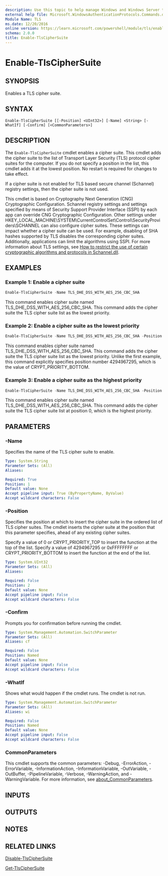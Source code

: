 ```yaml
---
description: Use this topic to help manage Windows and Windows Server technologies with Windows PowerShell.
external help file: Microsoft.WindowsAuthenticationProtocols.Commands.dll-Help.xml
Module Name: TLS
ms.date: 12/20/2016
online version: https://learn.microsoft.com/powershell/module/tls/enable-tlsciphersuite?view=windowsserver2022-ps&wt.mc_id=ps-gethelp
schema: 2.0.0
title: Enable-TlsCipherSuite
---
```


# Enable-TlsCipherSuite

## SYNOPSIS
Enables a TLS cipher suite.

## SYNTAX

```
Enable-TlsCipherSuite [[-Position] <UInt32>] [-Name] <String> [-WhatIf] [-Confirm] [<CommonParameters>]
```

## DESCRIPTION

The `Enable-TlsCipherSuite` cmdlet enables a cipher suite. This cmdlet adds the cipher suite to the
list of Transport Layer Security (TLS) protocol cipher suites for the computer. If you do not
specify a position in the list, this cmdlet adds it at the lowest position. No restart is required
for changes to take effect.

If a cipher suite is not enabled for TLS based secure channel (Schannel) registry settings, then the
cipher suite is not used.

This cmdlet is based on Cryptography Next Generation (CNG) Cryptographic Configuration. Schannel
registry settings and settings specified by means of Security Support Provider Interface (SSPI) by
each app can override CNG Cryptographic Configuration. Other settings under
HKEY_LOCAL_MACHINE\SYSTEM\CurrentControlSet\Control\SecurityProviders\SCHANNEL can also configure
cipher suites. These settings can impact whether a cipher suite can be used. For example, disabling
of SHA hashes supported by TLS disables the corresponding cipher suites. Additionally, applications
can limit the algorithms using SSPI. For more information about TLS settings, see
[How to restrict the use of certain cryptographic algorithms and protocols in Schannel.dll](https://support.microsoft.com/kb/245030).

## EXAMPLES

### Example 1: Enable a cipher suite

```powershell
Enable-TlsCipherSuite -Name TLS_DHE_DSS_WITH_AES_256_CBC_SHA
```

This command enables cipher suite named TLS_DHE_DSS_WITH_AES_256_CBC_SHA.
This command adds the cipher suite the TLS cipher suite list as the lowest priority.

### Example 2: Enable a cipher suite as the lowest priority

```powershell
Enable-TlsCipherSuite -Name TLS_DHE_DSS_WITH_AES_256_CBC_SHA -Position 4294967295
```

This command enables cipher suite named TLS_DHE_DSS_WITH_AES_256_CBC_SHA. This command adds the
cipher suite the TLS cipher suite list as the lowest priority. Unlike the first example, this
command explicitly specifies position number 4294967295, which is the value of
CRYPT_PRIORITY_BOTTOM.

### Example 3: Enable a cipher suite as the highest priority

```powershell
Enable-TlsCipherSuite -Name TLS_DHE_DSS_WITH_AES_256_CBC_SHA -Position 0
```

This command enables cipher suite named TLS_DHE_DSS_WITH_AES_256_CBC_SHA. This command adds the
cipher suite the TLS cipher suite list at position 0, which is the highest priority.

## PARAMETERS

### -Name

Specifies the name of the TLS cipher suite to enable.

```yaml
Type: System.String
Parameter Sets: (All)
Aliases:

Required: True
Position: 1
Default value: None
Accept pipeline input: True (ByPropertyName, ByValue)
Accept wildcard characters: False
```

### -Position

Specifies the position at which to insert the cipher suite in the ordered list of TLS cipher suites.
The cmdlet inserts the cipher suite at the position that this parameter specifies, ahead of any
existing cipher suites.

Specify a value of 0 or CRYPT_PRIORITY_TOP to insert the function at the top of the list. Specify a
value of 4294967295 or 0xFFFFFFFF or CRYPT_PRIORITY_BOTTOM to insert the function at the end of the
list.

```yaml
Type: System.UInt32
Parameter Sets: (All)
Aliases:

Required: False
Position: 2
Default value: None
Accept pipeline input: False
Accept wildcard characters: False
```

### -Confirm

Prompts you for confirmation before running the cmdlet.

```yaml
Type: System.Management.Automation.SwitchParameter
Parameter Sets: (All)
Aliases: cf

Required: False
Position: Named
Default value: None
Accept pipeline input: False
Accept wildcard characters: False
```

### -WhatIf

Shows what would happen if the cmdlet runs. The cmdlet is not run.

```yaml
Type: System.Management.Automation.SwitchParameter
Parameter Sets: (All)
Aliases: wi

Required: False
Position: Named
Default value: None
Accept pipeline input: False
Accept wildcard characters: False
```

### CommonParameters

This cmdlet supports the common parameters: -Debug, -ErrorAction, -ErrorVariable,
-InformationAction, -InformationVariable, -OutVariable, -OutBuffer, -PipelineVariable, -Verbose,
-WarningAction, and -WarningVariable. For more information, see [about_CommonParameters](http://go.microsoft.com/fwlink/?LinkID=113216).

## INPUTS

## OUTPUTS

## NOTES

## RELATED LINKS

[Disable-TlsCipherSuite](./Disable-TlsCipherSuite.md)

[Get-TlsCipherSuite](./Get-TlsCipherSuite.md)
